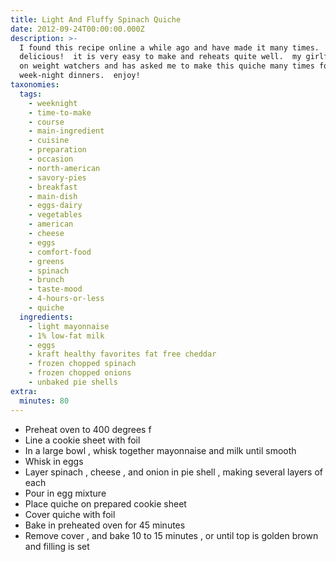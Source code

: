 ```yaml
---
title: Light And Fluffy Spinach Quiche
date: 2012-09-24T00:00:00.000Z
description: >-
  I found this recipe online a while ago and have made it many times.  it is
  delicious!  it is very easy to make and reheats quite well.  my girlfriend is
  on weight watchers and has asked me to make this quiche many times for easy
  week-night dinners.  enjoy!
taxonomies:
  tags:
    - weeknight
    - time-to-make
    - course
    - main-ingredient
    - cuisine
    - preparation
    - occasion
    - north-american
    - savory-pies
    - breakfast
    - main-dish
    - eggs-dairy
    - vegetables
    - american
    - cheese
    - eggs
    - comfort-food
    - greens
    - spinach
    - brunch
    - taste-mood
    - 4-hours-or-less
    - quiche
  ingredients:
    - light mayonnaise
    - 1% low-fat milk
    - eggs
    - kraft healthy favorites fat free cheddar
    - frozen chopped spinach
    - frozen chopped onions
    - unbaked pie shells
extra:
  minutes: 80
---
```

 - Preheat oven to 400 degrees f
 - Line a cookie sheet with foil
 - In a large bowl , whisk together mayonnaise and milk until smooth
 - Whisk in eggs
 - Layer spinach , cheese , and onion in pie shell , making several layers of each
 - Pour in egg mixture
 - Place quiche on prepared cookie sheet
 - Cover quiche with foil
 - Bake in preheated oven for 45 minutes
 - Remove cover , and bake 10 to 15 minutes , or until top is golden brown and filling is set
